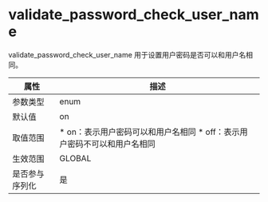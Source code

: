 validate_password_check_user_name 
======================================================

validate_password_check_user_name 用于设置用户密码是否可以和用户名相同。


| **属性**  |                                                              **描述**                                                               |
|---------|-----------------------------------------------------------------------------------------------------------------------------------|
| 参数类型    | enum                                                                                                                              |
| 默认值     | on                                                                                                                                |
| 取值范围    | * on：表示用户密码可以和用户名相同   * off：表示用户密码不可以和用户名相同    |
| 生效范围    | GLOBAL                                                                                                                            |
| 是否参与序列化 | 是                                                                                                                                 |


